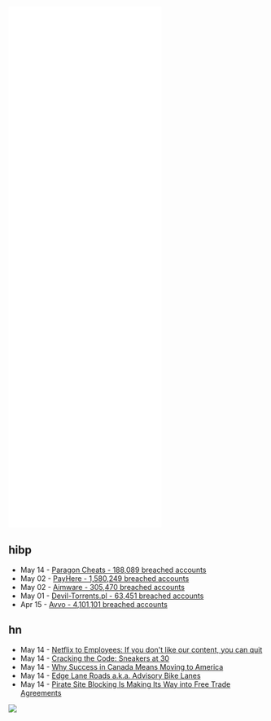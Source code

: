 ![Metrics](https://raw.githubusercontent.com/phixion/phixion/master/metrics.svg)

## hibp

<!--
for https://github.com/phixion/phixion/blob/main/.github/workflows/feeds.yml
-->
<!--START_SECTION:haveibeenpwnd-->
- May 14 - [Paragon Cheats - 188,089 breached accounts](https://haveibeenpwned.com/PwnedWebsites#ParagonCheats)
- May 02 - [PayHere - 1,580,249 breached accounts](https://haveibeenpwned.com/PwnedWebsites#PayHere)
- May 02 - [Aimware - 305,470 breached accounts](https://haveibeenpwned.com/PwnedWebsites#Aimware)
- May 01 - [Devil-Torrents.pl - 63,451 breached accounts](https://haveibeenpwned.com/PwnedWebsites#DevilTorrents)
- Apr 15 - [Avvo - 4,101,101 breached accounts](https://haveibeenpwned.com/PwnedWebsites#Avvo)
<!--END_SECTION:haveibeenpwnd-->

## hn

<!--
for https://github.com/phixion/phixion/blob/main/.github/workflows/feeds.yml
-->
<!--START_SECTION:hn-->
- May 14 - [Netflix to Employees: If you don't like our content, you can quit](https://www.wsj.com/articles/netflix-to-employees-if-you-dont-like-our-content-you-can-quit-11652478092)
- May 14 - [‎Cracking the Code: Sneakers at 30](https://letterboxd.com/journal/cracking-the-code-sneakers/)
- May 14 - [Why Success in Canada Means Moving to America](https://thewalrus.ca/why-success-in-canada-means-moving-to-america/)
- May 14 - [Edge Lane Roads a.k.a. Advisory Bike Lanes](https://www.advisorybikelanes.com/)
- May 14 - [Pirate Site Blocking Is Making Its Way into Free Trade Agreements](https://torrentfreak.com/pirate-site-blocking-is-making-its-way-into-free-trade-agreements-220508/)
<!--END_SECTION:hn-->

<!--
for https://yhype.me
-->
![](https://hit.yhype.me/github/profile?user_id=13013670)
